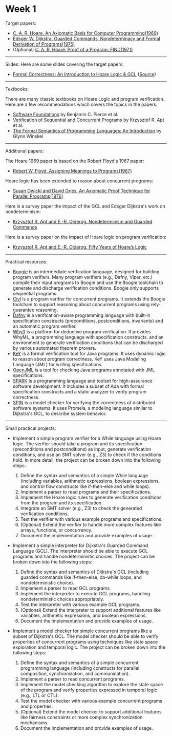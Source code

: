 # Week 1

Target papers:
- [C. A. R. Hoare. An Axiomatic Basis for Computer Programming(1969)](https://www.cs.cmu.edu/~crary/819-f09/Hoare69.pdf)
- [Edsger W. Dijkstra. Guarded Commands, Nondeterminacy and Formal Derivation of Programs(1975)](https://www.cs.cmu.edu/~crary/819-f09/Dijkstra75.pdf)
- (Optional) [C. A. R. Hoare. Proof of a Program: FIND(1971)](https://www.cs.cmu.edu/~crary/819-f09/Hoare71.pdf)

---

Slides:
Here are some slides covering the target papers:

- [Formal Correctness: An Introduction to Hoare Logic & GCL](./gcl_hoare.pdf) ([Source](./gcl_hoare.tex))
---
Textbooks:

There are many classic textbooks on Hoare Logic and program verification. Here are a few recommendations which covers
the topics in the papers:
- [Software Foundations](https://softwarefoundations.cis.upenn.edu/) by Benjamin C. Pierce et al.
- [Verification of Sequential and Concurrent Programs](https://ir.cwi.nl/pub/14569/14569A.pdf) by Krzysztof R. Apt et al.
- [The Formal Semantics of Programming Languages: An Introduction](https://www.cin.ufpe.br/~if721/intranet/TheFormalSemanticsofProgrammingLanguages.pdf) by Glynn Winskel

---

Additional papers:

The Hoare 1969 paper is based on the Robert Floyd's 1967 paper:
- [Robert W. Floyd. Assigning Meanings to Programs(1967)](https://people.eecs.berkeley.edu/~necula/Papers/FloydMeaning.pdf)

Hoare logic has been extended to reason about concurrent programs:
- [Susan Owicki and David Gries. An Axiomatic Proof Technique for Parallel Programs(1976)](https://ecommons.cornell.edu/bitstream/handle/1813/6393/75-251.ps?sequence=2)

Here is a survey paper the impact of the GCL and Edsger Dijkstra's work on nondeterminism:

- [Krzysztof R. Apt and E.-R. Olderog. Nondeterminism and Guarded Commands](https://arxiv.org/pdf/2310.09004)

Here is a survey paper on the impact of Hoare logic on program verification:
- [Krzysztof R. Apt and E.-R. Olderog. Fifty Years of Hoare’s Logic](https://arxiv.org/pdf/1904.03917)

---

Practical resources:

- [Boogie](https://github.com/boogie-org/boogie) is an intermediate verification language, designed for building 
  program verifiers. Many program verifiers (e.g., Dafny, Viper, etc.) compile their input programs to Boogie and use the 
  Boogie toolchain to generate and discharge verification conditions. Boogie only supports sequential programs.
- [Civl](https://civl-verifier.github.io/) is a program verifier for concurrent programs. It extends the Boogie toolchain to support
  reasoning about concurrent programs using rely-guarantee reasoning.
- [Dafny](https://dafny.org/) is a verification-aware programming language with built-in specification constructs 
  (preconditions, postconditions, invariants) and an automatic program verifier.
- [Why3](https://www.why3.org/) is a platform for deductive program verification. It provides WhyML, a programming language with
  specification constructs, and an environment to generate verification conditions that can be discharged by various automated theorem provers.
- [KeY](https://key-project.org/) is a formal verification tool for Java programs. It uses dynamic logic to reason about 
  program correctness. KeY uses Java Modeling Language (JML) for writing specifications.
- [OpenJML](https://www.openjml.org/) is a tool for checking Java programs annotated with JML specifications. 
- [SPARK](https://learn.adacore.com/courses/intro-to-spark/chapters/01_Overview.html) is a programming language and toolset for high-assurance software development. 
  It includes a subset of Ada with formal specification constructs and a static analyzer to verify program correctness.
- [SPIN](https://spinroot.com/spin/whatispin.html) is a model checker for verifying the correctness of distributed software systems. 
  It uses Promela, a modeling language similar to Dijkstra's GCL, to describe system behavior.

---

Small practical projects:

- Implement a simple program verifier for a While language using Hoare logic. The verifier should take a program and its specification (preconditions and postconditions)
  as input, generate verification conditions, and use an SMT solver (e.g., Z3) to check if the conditions hold. In more
  detail, the project can be broken down into the following steps:
  1. Define the syntax and semantics of a simple While language (including variables, arithmetic expressions, boolean expressions, and control flow constructs like if-then-else and while loops).
  2. Implement a parser to read programs and their specifications.
  3. Implement the Hoare logic rules to generate verification conditions from the program and its specification.
  4. Integrate an SMT solver (e.g., Z3) to check the generated verification conditions.
  5. Test the verifier with various example programs and specifications.
  6. (Optional) Extend the verifier to handle more complex features like arrays, functions, or concurrency.
  7. Document the implementation and provide examples of usage.

- Implement a simple interpreter for Dijkstra's Guarded Command Language (GCL). The interpreter should be able to execute GCL programs
  and handle nondeterministic choices. The project can be broken down into the following steps:
    1. Define the syntax and semantics of Dijkstra's GCL (including guarded commands like if-then-else, do-while loops, and nondeterministic choice).
    2. Implement a parser to read GCL programs.
    3. Implement the interpreter to execute GCL programs, handling nondeterministic choices appropriately.
    4. Test the interpreter with various example GCL programs.
    5. (Optional) Extend the interpreter to support additional features like variables, arithmetic expressions, and boolean expressions.
    6. Document the implementation and provide examples of usage.

- Implement a model checker for simple concurrent programs like a subset of Dijkstra's GCL. The model checker should be able to verify properties of concurrent programs
  using techniques like state space exploration and temporal logic. The project can be broken down into the following steps:
    1. Define the syntax and semantics of a simple concurrent programming language (including constructs for parallel composition, synchronization, and communication).
    2. Implement a parser to read concurrent programs.
    3. Implement the model checking algorithm to explore the state space of the program and verify properties expressed in temporal logic (e.g., LTL or CTL).
    4. Test the model checker with various example concurrent programs and properties.
    5. (Optional) Extend the model checker to support additional features like fairness constraints or more complex synchronization mechanisms.
    6. Document the implementation and provide examples of usage.

